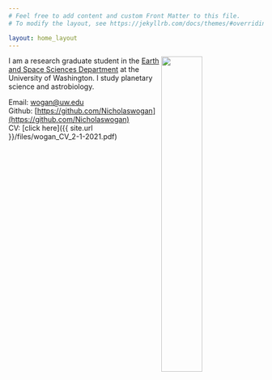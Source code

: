 ```yaml
---
# Feel free to add content and custom Front Matter to this file.
# To modify the layout, see https://jekyllrb.com/docs/themes/#overriding-theme-defaults

layout: home_layout
---
```

<div>
    <img src="{{ 'images/bio_im.jpg' | absolute_url }}" style="float:right;width:40%">
</div>

I am a research graduate student in the [Earth and Space Sciences Department](https://www.ess.washington.edu/) at the University of Washington. I study planetary science and astrobiology.

Email: wogan@uw.edu  
Github: [https://github.com/Nicholaswogan](https://github.com/Nicholaswogan)  
CV: [click here]({{ site.url }}/files/wogan_CV_2-1-2021.pdf)  
